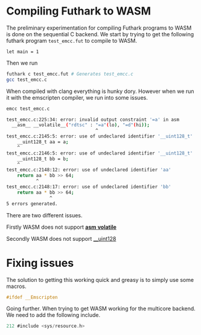 # Compiling Futhark to WASM

The preliminary experimentation for compiling Futhark programs to WASM is done on the sequential C backend. We start by trying to get the following futhark program `test_emcc.fut` to compile to WASM.

```futhark
let main = 1
```

Then we run

```bash
futhark c test_emcc.fut # Generates test_emcc.c
gcc test_emcc.c
```

When compiled with clang everything is hunky dory. However when we run it with the emscripten compiler, we run into some issues.

```bash
emcc test_emcc.c
```

```bash
test_emcc.c:225:34: error: invalid output constraint '=a' in asm
  __asm__ __volatile__("rdtsc" : "=a"(lo), "=d"(hi));
                                 ^
test_emcc.c:2145:5: error: use of undeclared identifier '__uint128_t'
    __uint128_t aa = a;
    ^
test_emcc.c:2146:5: error: use of undeclared identifier '__uint128_t'
    __uint128_t bb = b;
    ^
test_emcc.c:2148:12: error: use of undeclared identifier 'aa'
    return aa * bb >> 64;
           ^
test_emcc.c:2148:17: error: use of undeclared identifier 'bb'
    return aa * bb >> 64;
                ^
5 errors generated.
```
There are two different issues. 

Firstly WASM does not support [__asm__ __volatile__](https://github.com/emscripten-core/emscripten/issues/6339)

Secondly WASM does not support [__uint128](https://github.com/emscripten-core/emscripten/issues/5630)

# Fixing issues

The solution to getting this working quick and greasy is to simply use some macros.

```C
#ifdef __Emscripten
```

Going further. When trying to get WASM working for the multicore backend. We need to add the following include.

 ```C
 212 #include <sys/resource.h>
 ```

